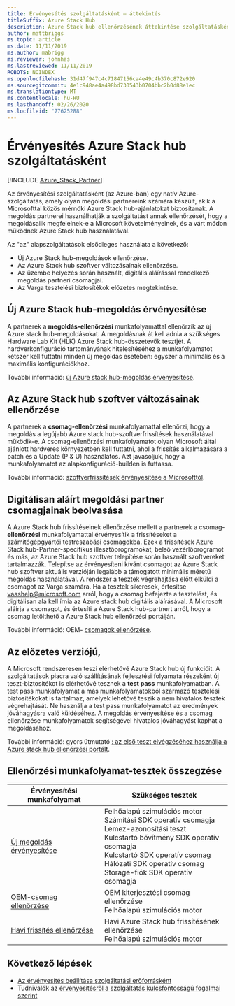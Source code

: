 ```yaml
---
title: Érvényesítés szolgáltatásként – áttekintés
titleSuffix: Azure Stack Hub
description: Azure Stack hub ellenőrzésének áttekintése szolgáltatásként.
author: mattbriggs
ms.topic: article
ms.date: 11/11/2019
ms.author: mabrigg
ms.reviewer: johnhas
ms.lastreviewed: 11/11/2019
ROBOTS: NOINDEX
ms.openlocfilehash: 31d47f947c4c71847156ca4e49c4b370c872e920
ms.sourcegitcommit: 4e1c948ae4a498bd730543b0704bbc2b0d88e1ec
ms.translationtype: MT
ms.contentlocale: hu-HU
ms.lasthandoff: 02/26/2020
ms.locfileid: "77625288"
---
```

# <a name="validation-as-a-service-for-azure-stack-hub"></a>Érvényesítés Azure Stack hub szolgáltatásként

[!INCLUDE [Azure_Stack_Partner](./includes/azure-stack-partner-appliesto.md)]

Az érvényesítési szolgáltatásként (az Azure-ban) egy natív Azure-szolgáltatás, amely olyan megoldási partnereink számára készült, akik a Microsofttal közös mérnöki Azure Stack hub-ajánlatokat biztosítanak. A megoldás partnerei használhatják a szolgáltatást annak ellenőrzését, hogy a megoldásaiik megfelelnek-e a Microsoft követelményeinek, és a várt módon működnek Azure Stack hub használatával.

Az "az" alapszolgáltatások elsődleges használata a következő:

- Új Azure Stack hub-megoldások ellenőrzése.
- Az Azure Stack hub szoftver változásainak ellenőrzése.
- Az üzembe helyezés során használt, digitális aláírással rendelkező megoldás partneri csomagjai.
- Az Varga tesztelési biztosítékok előzetes megtekintése.

## <a name="validate-a-new-azure-stack-hub-solution"></a>Új Azure Stack hub-megoldás érvényesítése

A partnerek a **megoldás-ellenőrzési** munkafolyamattal ellenőrzik az új Azure stack hub-megoldásokat. A megoldásnak át kell adnia a szükséges Hardware Lab Kit (HLK) Azure Stack hub-összetevők tesztjét. A hardverkonfiguráció tartományának hitelesítéséhez a munkafolyamatot kétszer kell futtatni minden új megoldás esetében: egyszer a minimális és a maximális konfigurációkhoz.

További információ: [új Azure stack hub-megoldás érvényesítése](azure-stack-vaas-validate-solution-new.md).

## <a name="validate-changes-to-the-azure-stack-hub-software"></a>Az Azure Stack hub szoftver változásainak ellenőrzése

A partnerek a **csomag-ellenőrzési** munkafolyamattal ellenőrzi, hogy a megoldás a legújabb Azure stack hub-szoftverfrissítések használatával működik-e. A csomag-ellenőrzési munkafolyamatot olyan Microsoft által ajánlott hardveres környezetben kell futtatni, ahol a frissítés alkalmazására a patch és a Update (P & U) használatos. Azt javasoljuk, hogy a munkafolyamatot az alapkonfiguráció-builden is futtassa.

További információ: [szoftverfrissítések érvényesítése a Microsofttól](azure-stack-vaas-validate-microsoft-updates.md).

## <a name="get-digitally-signed-solution-partner-packages"></a>Digitálisan aláírt megoldási partner csomagjainak beolvasása

A Azure Stack hub frissítéseinek ellenőrzése mellett a partnerek a csomag- **ellenőrzési** munkafolyamattal érvényesítik a frissítéseket a számítógépgyártói testreszabási csomagokba. Ezek a frissítések Azure Stack hub-Partner-specifikus illesztőprogramokat, belső vezérlőprogramot és más, az Azure Stack hub szoftver telepítése során használt szoftvereket tartalmazzák. Telepítse az érvényesíteni kívánt csomagot az Azure Stack hub szoftver aktuális verzióján legalább a támogatott minimális méretű megoldás használatával. A rendszer a tesztek végrehajtása előtt elküldi a csomagot az Varga számára. Ha a tesztek sikeresek, értesítse [vaashelp@microsoft.com](mailto:vaashelp@microsoft.com) arról, hogy a csomag befejezte a tesztelést, és digitálisan alá kell írnia az Azure stack hub digitális aláírásával. A Microsoft aláírja a csomagot, és értesíti a Azure Stack hub-partnert arról, hogy a csomag letölthető a Azure Stack hub ellenőrzési portálján.

További információ: OEM- [csomagok ellenőrzése](azure-stack-vaas-validate-oem-package.md).

## <a name="preview-vaas-test-collateral"></a>Az előzetes verziójú,

A Microsoft rendszeresen teszi elérhetővé Azure Stack hub új funkcióit. A szolgáltatások piacra való szállításának fejlesztési folyamata részeként új teszt-biztosítékot is elérhetővé tesznek a **test pass** munkafolyamatban. A test pass munkafolyamat a más munkafolyamatokból származó tesztelési biztosítékokat is tartalmaz, amelyek lehetővé teszik a nem hivatalos tesztek végrehajtását. Ne használja a test pass munkafolyamatot az eredmények jóváhagyásra való küldéséhez. A megoldás érvényesítése és a csomag ellenőrzése munkafolyamatok segítségével hivatalos jóváhagyást kaphat a megoldásához.

További információ: gyors útmutató [: az első teszt elvégzéséhez használja a Azure stack hub ellenőrzési portált](azure-stack-vaas-schedule-test-pass.md).

## <a name="validation-workflow-tests-summary"></a>Ellenőrzési munkafolyamat-tesztek összegzése

| Érvényesítési munkafolyamat | Szükséges tesztek |
|----|------------|
| [Új megoldás érvényesítése](azure-stack-vaas-validate-solution-new.md) | Felhőalapú szimulációs motor<br>Számítási SDK operatív csomagja<br>Lemez-azonosítási teszt<br>Kulcstartó bővítmény SDK operatív csomagja<br>Kulcstartó SDK operatív csomag<br>Hálózati SDK operatív csomag<br>Storage-fiók SDK operatív csomagja<br> |
| [OEM-csomag ellenőrzése](azure-stack-vaas-validate-oem-package.md) | OEM kiterjesztési csomag ellenőrzése<br>Felhőalapú szimulációs motor |
| [Havi frissítés ellenőrzése](azure-stack-vaas-validate-microsoft-updates.md) | Havi Azure Stack hub frissítésének ellenőrzése<br>Felhőalapú szimulációs motor<br> |

## <a name="next-steps"></a>Következő lépések

- [Az érvényesítés beállítása szolgáltatási erőforrásként](azure-stack-vaas-set-up-resources.md)
- Tudnivalók az [érvényesítésről a szolgáltatás kulcsfontosságú fogalmai szerint](azure-stack-vaas-key-concepts.md)
